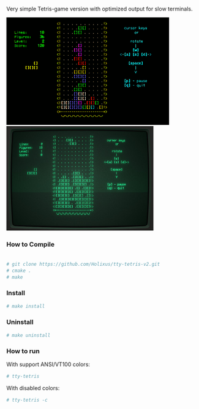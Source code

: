 
Very simple Tetris-game version with optimized output for slow terminals.

![](https://github.com/Holixus/tty-tetris-v2/raw/master/screen-shorts/tty-tetris2.gif) ![](https://raw.githubusercontent.com/Holixus/tty-tetris-v2/master/screen-shorts/tty-tetris3.jpg)

### How to Compile

```sh

# git clone https://github.com/Holixus/tty-tetris-v2.git
# cmake .
# make
```

### Install

```sh
# make install
```

### Uninstall

```sh
# make uninstall
```

### How to run

With support ANSI/VT100 colors:

```sh
# tty-tetris
```

With disabled colors:

```sh
# tty-tetris -c
```
